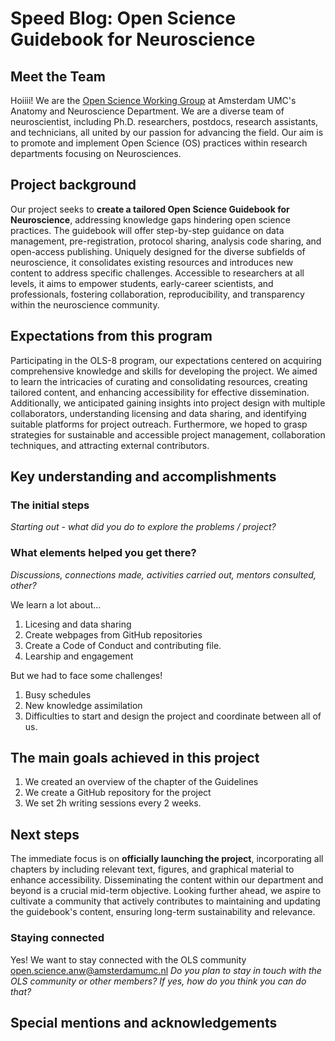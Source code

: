 # Speed Blog: Open Science Guidebook for Neuroscience

## Meet the Team
Hoiiii! We are the [Open Science Working Group](https://anatomy-neurosciences.com/initiatives/openscience/) at Amsterdam UMC's Anatomy and Neuroscience Department. We are a diverse team of neuroscientist, including Ph.D. researchers, postdocs, research assistants, and technicians, all united by our passion for advancing the field.  Our aim is to promote and implement Open Science (OS) practices within research departments focusing on Neurosciences. 



## Project background
Our project seeks to **create a tailored Open Science Guidebook for Neuroscience**, addressing knowledge gaps hindering open science practices. The guidebook will offer step-by-step guidance on data management, pre-registration, protocol sharing, analysis code sharing, and open-access publishing. Uniquely designed for the diverse subfields of neuroscience, it consolidates existing resources and introduces new content to address specific challenges. Accessible to researchers at all levels, it aims to empower students, early-career scientists, and professionals, fostering collaboration, reproducibility, and transparency within the neuroscience community. 

## Expectations from this program  
Participating in the OLS-8 program, our expectations centered on acquiring comprehensive knowledge and skills for developing the project. We aimed to learn the intricacies of curating and consolidating resources, creating tailored content, and enhancing accessibility for effective dissemination. Additionally, we anticipated gaining insights into project design with multiple collaborators, understanding licensing and data sharing, and identifying suitable platforms for project outreach. Furthermore, we hoped to grasp strategies for sustainable and accessible project management, collaboration techniques, and attracting external contributors.

## Key understanding and accomplishments
### The initial steps 
_Starting out - what did you do to explore the problems / project?_

### What elements helped you get there? 
_Discussions, connections made, activities carried out, mentors consulted, other?_

We learn a lot about... 
1. Licesing and data sharing
2. Create webpages from GitHub repositories
3. Create a Code of Conduct and contributing file.
4. Learship and engagement
   
But we had to face some challenges!
1. Busy schedules
2. New knowledge assimilation
3. Difficulties to start and design the project and coordinate between all of us. 

## The main goals achieved in this project 
1. We created an overview of the chapter of the Guidelines
2. We create a GitHub repository for the project
3. We set 2h writing sessions every 2 weeks.

## Next steps
The immediate focus is on **officially launching the project**, incorporating all chapters by including relevant text, figures, and graphical material to enhance accessibility. Disseminating the content within our department and beyond is a crucial mid-term objective. Looking further ahead, we aspire to cultivate a community that actively contributes to maintaining and updating the guidebook's content, ensuring long-term sustainability and relevance.

### Staying connected
Yes! We want to stay connected with the OLS community  open.science.anw@amsterdamumc.nl 
_Do you plan to stay in touch with the OLS community or other members? If yes, how do you think you can do that?_

## Special mentions and acknowledgements


